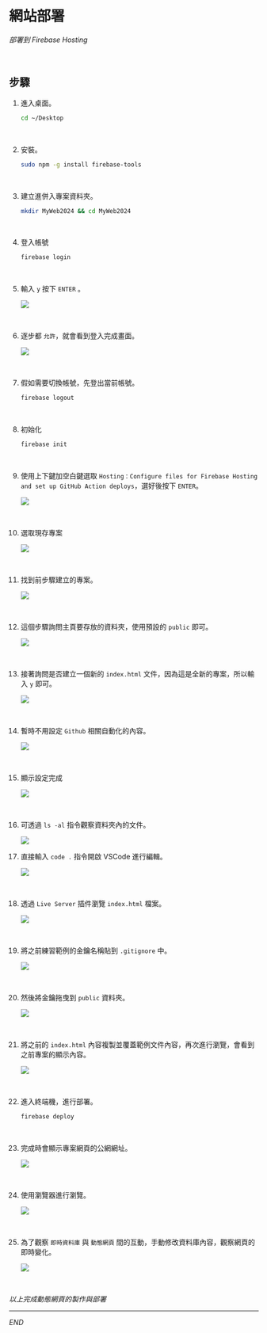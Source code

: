 # 網站部署

_部署到 Firebase Hosting_

<br>

## 步驟

1. 進入桌面。

    ```bash
    cd ~/Desktop
    ```

<br>

2. 安裝。

    ```bash
    sudo npm -g install firebase-tools
    ```

<br>

3. 建立進併入專案資料夾。

    ```bash
    mkdir MyWeb2024 && cd MyWeb2024
    ```

<br>

4. 登入帳號

    ```bash
    firebase login
    ```

<br>

5. 輸入 `y` 按下 `ENTER` 。

    ![](images/img_53.png)

<br>

6. 逐步都 `允許`，就會看到登入完成畫面。

    ![](images/img_54.png)

<br>

7. 假如需要切換帳號，先登出當前帳號。

    ```bash
    firebase logout
    ```

<br>

8. 初始化

    ```bash
    firebase init
    ```

<br>

9. 使用上下鍵加空白鍵選取 `Hosting：Configure files for Firebase Hosting and set up GitHub Action deploys`，選好後按下 `ENTER`。

    ![](images/img_51.png)

<br>

10. 選取現存專案

    ![](images/img_52.png)

<br>

11. 找到前步驟建立的專案。

    ![](images/img_55.png)

<br>

12. 這個步驟詢問主頁要存放的資料夾，使用預設的 `public` 即可。

    ![](images/img_56.png)

<br>

13. 接著詢問是否建立一個新的 `index.html` 文件，因為這是全新的專案，所以輸入 `y` 即可。

    ![](images/img_57.png)

<br>

14. 暫時不用設定 `Github` 相關自動化的內容。

    ![](images/img_58.png)

<br>

15. 顯示設定完成

    ![](images/img_59.png)

<br>

16. 可透過 `ls -al` 指令觀察資料夾內的文件。

    ![](images/img_60.png)

17. 直接輸入 `code .` 指令開啟 VSCode 進行編輯。

    ![](images/img_61.png)

<br>

18. 透過 `Live Server` 插件瀏覽 `index.html` 檔案。

    ![](images/img_62.png)

<br>

19. 將之前練習範例的金鑰名稱貼到 `.gitignore` 中。

    ![](images/img_63.png)

<br>

20. 然後將金鑰拖曳到 `public` 資料夾。

    ![](images/img_64.png)

<br>

21. 將之前的 `index.html` 內容複製並覆蓋範例文件內容，再次進行瀏覽，會看到之前專案的顯示內容。

    ![](images/img_65.png)

<br>

22. 進入終端機，進行部署。

    ```bash
    firebase deploy
    ```

<br>

23. 完成時會顯示專案網頁的公網網址。

    ![](images/img_66.png)

<br>

24. 使用瀏覽器進行瀏覽。

    ![](images/img_67.png)

<br>

25. 為了觀察 `即時資料庫` 與 `動態網頁` 間的互動，手動修改資料庫內容，觀察網頁的即時變化。

    ![](images/img_68.png)

<br>

_以上完成動態網頁的製作與部署_

___

_END_